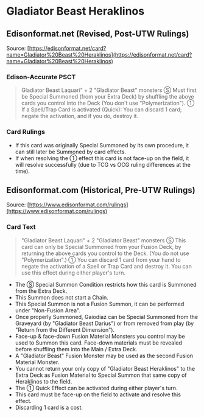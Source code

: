 # Gladiator Beast Heraklinos

## Edisonformat.net (Revised, Post-UTW Rulings)

Source: [https://edisonformat.net/card?name=Gladiator%20Beast%20Heraklinos](https://edisonformat.net/card?name=Gladiator%20Beast%20Heraklinos)

### Edison-Accurate PSCT

> Gladiator Beast Laquari" + 2 "Gladiator Beast" monsters
> Ⓢ Must first be Special Summoned (from your Extra Deck)
> by shuffling the above cards you control into the Deck (You don't use "Polymerization").
> ① If a Spell/Trap Card is activated (Quick): You can discard 1 card; negate the activation, and if you do, destroy it.

### Card Rulings

*   If this card was originally Special Summoned by its own procedure, it can still later be Summoned by card effects.
*   If when resolving the ① effect this card is not face-up on the field, it will resolve successfully (due to TCG vs OCG ruling differences at the time).


## Edisonformat.com (Historical, Pre-UTW Rulings)

Source: [https://www.edisonformat.com/rulings](https://www.edisonformat.com/rulings)

### Card Text

> "Gladiator Beast Laquari" + 2 "Gladiator Beast" monsters
Ⓢ This card can only be Special Summoned from your Fusion Deck, by returning the above cards you control to the Deck. (You do not use "Polymerization".) ① You can discard 1 card from your hand to negate the activation of a Spell or Trap Card and destroy it. You can use this effect during either player's turn.

*   The Ⓢ Special Summon Condition restricts how this card is Summoned from the Extra Deck.
*   This Summon does not start a Chain.
*   This Special Summon is not a Fusion Summon, it can be performed under "Non-Fusion Area".
*   Once properly Summoned, Gaiodiaz can be Special Summoned from the Graveyard (by "Gladiator Beast Darius") or from removed from play (by "Return from the Different Dimension").
*   Face-up & face-down Fusion Material Monsters you control may be used to Summon this card. Face-down materials must be revealed before shuffling them into the Main / Extra Deck.
*   A "Gladiator Beast" Fusion Monster may be used as the second Fusion Material Monster.
*   You cannot return your only copy of "Gladiator Beast Heraklinos" to the Extra Deck as Fusion Material to Special Summon that same copy of Heraklinos to the field.
*   The ① Quick Effect can be activated during either player's turn.
*   This card must be face-up on the field to activate and resolve this effect.
*   Discarding 1 card is a cost.


